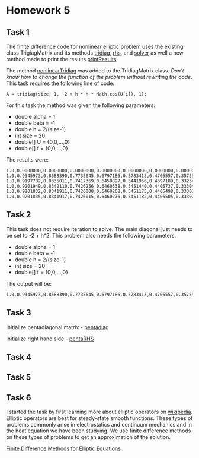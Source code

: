 # Homework 5

## Task 1

The finite difference code for nonlinear elliptic problem uses the 
existing class TrigiagMatrix and its methods [tridiag](https://github.com/clarissalabrum/math5620/blob/master/homework/hw2/tridiag.md), 
[rhs](https://github.com/clarissalabrum/math5620/blob/master/homework/hw2/rhs.md), and 
[solver](https://github.com/clarissalabrum/math5620/blob/master/homework/hw2/solver.md) 
as well a new method made to print the results 
[printResults]()

The method [nonlinearTridiag]() 
was added to the TridiagMatrix class. *Don't know how to change the 
function of the problem without rewriting the code*. This task requires 
the following line of code.

    A = tridiag(size, 1, -2 + h * h * Math.cos(U[i]), 1);

For this task the method was given the following parameters:

* double alpha = 1
* double beta = -1
* double h = 2/(size-1)
* int size = 20
* double[] U = {0,0,...,0}
* double[] f = {0,0,...,0}

The results were:

    1.0,0.0000000,0.0000000,0.0000000,0.0000000,0.0000000,0.0000000,0.0000000,0.0000000,0.0000000,0.0000000,0.0000000,0.0000000,0.0000000,0.0000000,0.0000000,0.0000000,0.0000000,0.0000000,0.0000000,-1.0
    1.0,0.9345973,0.8588390,0.7735645,0.6797186,0.5783413,0.4705557,0.3575562,0.2405948,0.1209676,-0.0000000,-0.1209676,-0.2405948,-0.3575562,-0.4705557,-0.5783413,-0.6797186,-0.7735645,-0.8588390,-0.9345973,-1.0
    1.0,0.9197782,0.8335011,0.7417369,0.6450897,0.5441956,0.4397189,0.3323474,0.2227880,0.1117619,-0.0000000,-0.1117619,-0.2227880,-0.3323474,-0.4397189,-0.5441956,-0.6450897,-0.7417369,-0.8335011,-0.9197782,-1.0
    1.0,0.9201949,0.8342110,0.7426256,0.6460538,0.5451440,0.4405737,0.3330452,0.2232803,0.1120162,0.0000000,-0.1120162,-0.2232803,-0.3330452,-0.4405737,-0.5451440,-0.6460538,-0.7426256,-0.8342110,-0.9201949,-1.0
    1.0,0.9201832,0.8341911,0.7426008,0.6460268,0.5451175,0.4405498,0.3330256,0.2232665,0.1120091,0.0000000,-0.1120091,-0.2232665,-0.3330256,-0.4405498,-0.5451175,-0.6460268,-0.7426008,-0.8341911,-0.9201832,-1.0
    1.0,0.9201835,0.8341917,0.7426015,0.6460276,0.5451182,0.4405505,0.3330262,0.2232669,0.1120093,-0.0000000,-0.1120093,-0.2232669,-0.3330262,-0.4405505,-0.5451182,-0.6460276,-0.7426015,-0.8341917,-0.9201835,-1.0


## Task 2

This task does not require iteration to solve. The main diagonal just needs
to be set to -2 + h^2. This problem also needs the following parameters. 

* double alpha = 1
* double beta = -1
* double h = 2/(size-1)
* int size = 20
* double[] f = {0,0,...,0}

The output will be:

    1.0,0.9345973,0.8588390,0.7735645,0.6797186,0.5783413,0.4705557,0.3575562,0.2405948,0.1209676,-0.0000000,-0.1209676,-0.2405948,-0.3575562,-0.4705557,-0.5783413,-0.6797186,-0.7735645,-0.8588390,-0.9345973,-1.0


## Task 3

Initialize pentadiagonal matrix - [pentadiag]()

Initialize right hand side - [pentaRHS]()

## Task 4

## Task 5

## Task 6

I started the task by first learning more about elliptic operators on 
[wikipedia](https://en.wikipedia.org/wiki/Elliptic_operator). Elliptic operators
are best for steady-state smooth functions. These types of problems commonly 
arise in electrostatics and continuum mechanics and in the heat equation we 
have been studying. We use finite difference methods on these types of problems
to get an approximation of the solution.

[Finite Difference Methods for Elliptic Equations](https://www.wias-berlin.de/people/john/LEHRE/NUM_PDE_FUB_19/num_pde_fub_2.pdf)